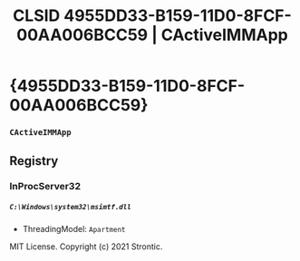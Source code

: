 ﻿---
title: "CLSID 4955DD33-B159-11D0-8FCF-00AA006BCC59 | CActiveIMMApp"
excerpt: What is COM-Object CLSID 4955DD33-B159-11D0-8FCF-00AA006BCC59?
---

# {4955DD33-B159-11D0-8FCF-00AA006BCC59}

### `CActiveIMMApp`

## Registry


### InProcServer32

##### `C:\Windows\system32\msimtf.dll`
* ThreadingModel: `Apartment`

MIT License. Copyright (c) 2021 Strontic.


